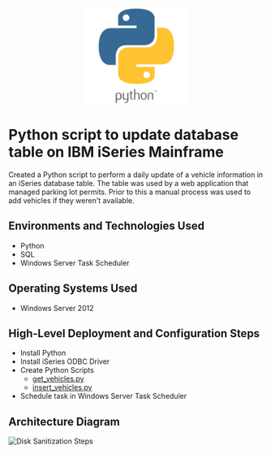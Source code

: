 <p align="center">
<!--img src="https://place-hold.it/600x200" alt="Place Holder Image"/-->
<img src="assets/python.png" alt="Python Logo" />
</p>

# Python script to update database table on IBM iSeries Mainframe  
Created a Python script to perform a daily update of a vehicle information in an iSeries database table.  The table was used by a web application that managed parking lot permits.  Prior to this a manual process was used to add vehicles if they weren't available.  

## Environments and Technologies Used

- Python
- SQL
- Windows Server Task Scheduler

## Operating Systems Used

- Windows Server 2012

## High-Level Deployment and Configuration Steps

- Install Python
- Install iSeries ODBC Driver
- Create Python Scripts
    - [get_vehicles.py](get_vehicles.py)
    - [insert_vehicles.py](insert_vehicles.py)
- Schedule task in Windows Server Task Scheduler


<h2>Architecture Diagram</h2>

<p>
<img src="https://i.imgur.com/DJmEXEB.png" height="80%" width="80%" alt="Disk Sanitization Steps"/>
</p>
